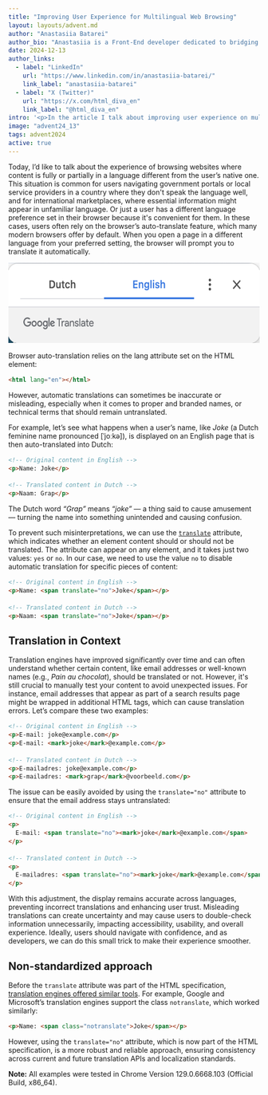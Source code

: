 ```yaml
---
title: "Improving User Experience for Multilingual Web Browsing"
layout: layouts/advent.md
author: "Anastasiia Batarei"
author_bio: "Anastasiia is a Front-End developer dedicated to bridging the gap between Design and Engineering. Passionate about crafting user interfaces and enhancing user experience. Always trying to organize chaos and find systematic solutions. Strong advocate for Accessibility, mentor and specialty coffee lover."
date: 2024-12-13
author_links:
  - label: "LinkedIn"
    url: "https://www.linkedin.com/in/anastasiia-batarei/"
    link_label: "anastasiia-batarei"
  - label: "X (Twitter)"
    url: "https://x.com/html_diva_en"
    link_label: "@html_diva_en"
intro: '<p>In the article I talk about improving user experience on multilingual websites by using the translate="no" attribute to prevent incorrect translations of names, emails, and technical terms. This simple HTML trick ensures better accessibility and usability for global audiences.</p>'
image: "advent24_13"
tags: advent2024
active: true
---
```


Today, I’d like to talk about the experience of browsing websites where content is fully or partially in a language different from the user’s native one. This situation is common for users navigating government portals or local service providers in a country where they don't speak the language well, and for international marketplaces, where essential information might appear in unfamiliar language. Or just a user has a different language preference set in their browser because it's convenient for them. In these cases, users often rely on the browser’s auto-translate feature, which many modern browsers offer by default. When you open a page in a different language from your preferred setting, the browser will prompt you to translate it automatically.

<img src="google-translate-popup.png" width="800" height="161" loading="lazy" alt="Language selection options in Google Translate: Dutch and English.">

Browser auto-translation relies on the lang attribute set on the HTML element:

```html
<html lang="en"></html>
```

However, automatic translations can sometimes be inaccurate or misleading, especially when it comes to proper and branded names, or technical terms that should remain untranslated.

For example, let’s see what happens when a user’s name, like _Joke_ (a Dutch feminine name pronounced [ˈjoːkə]), is displayed on an English page that is then auto-translated into Dutch:

```html
<!-- Original content in English -->
<p>Name: Joke</p>

<!-- Translated content in Dutch -->
<p>Naam: Grap</p>
```

The Dutch word _“Grap”_ means _“joke”_ — a thing said to cause amusement — turning the name into something unintended and causing confusion.

To prevent such misinterpretations, we can use the <code>[translate](https://html.spec.whatwg.org/multipage/dom.html#the-translate-attribute)</code> attribute, which indicates whether an element content should or should not be translated. The attribute can appear on any element, and it takes just two values: `yes` or `no`. In our case, we need to use the value `no` to disable automatic translation for specific pieces of content:

```html
<!-- Original content in English -->
<p>Name: <span translate="no">Joke</span></p>

<!-- Translated content in Dutch -->
<p>Naam: <span translate="no">Joke</span></p>
```

## Translation in Context

Translation engines have improved significantly over time and can often understand whether certain content, like email addresses or well-known names (e.g., _Pain au chocolat_), should be translated or not. However, it's still crucial to manually test your content to avoid unexpected issues. For instance, email addresses that appear as part of a search results page might be wrapped in additional HTML tags, which can cause translation errors. Let’s compare these two examples:

```html
<!-- Original content in English -->
<p>E-mail: joke@example.com</p>
<p>E-mail: <mark>joke</mark>@example.com</p>

<!-- Translated content in Dutch -->
<p>E-mailadres: joke@example.com</p>
<p>E-mailadres: <mark>grap</mark>@voorbeeld.com</p>
```

The issue can be easily avoided by using the `translate="no"` attribute to ensure that the email address stays untranslated:

```html
<!-- Original content in English -->
<p>
  E-mail: <span translate="no"><mark>joke</mark>@example.com</span>
</p>

<!-- Translated content in Dutch -->
<p>
  E-mailadres: <span translate="no"><mark>joke</mark>@example.com</span>
</p>
```

With this adjustment, the display remains accurate across languages, preventing incorrect translations and enhancing user trust. Misleading translations can create uncertainty and may cause users to double-check information unnecessarily, impacting accessibility, usability, and overall experience. Ideally, users should navigate with confidence, and as developers, we can do this small trick to make their experience smoother.

## Non-standardized approach

Before the `translate` attribute was part of the HTML specification, [translation engines offered similar tools](https://www.w3.org/International/questions/qa-translate-flag#stickyness). For example, Google and Microsoft’s translation engines support the class `notranslate`</code>, which worked similarly:

```html
<p>Name: <span class="notranslate">Joke</span></p>
```

However, using the `translate="no"` attribute, which is now part of the HTML specification, is a more robust and reliable approach, ensuring consistency across current and future translation APIs and localization standards.

<p class="highlight"><strong>Note:</strong> All examples were tested in Chrome Version 129.0.6668.103 (Official Build, x86_64).</p>
